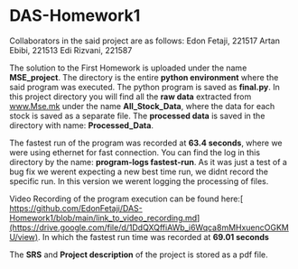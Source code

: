# DAS-Homework1

Collaborators in the said project are as follows:
Edon Fetaji, 221517
Artan Ebibi, 221513
Edi Rizvani, 221587

The solution to the First Homework is uploaded under the name **MSE_project**. The directory is the entire **python environment** where the said program was executed. The python program is saved as **final.py**. In this project directory you will find all the **raw data** extracted from www.Mse.mk under the name **All_Stock_Data**, where the data for each stock is saved as a separate file. The **processed data** is saved in the directory with name: **Processed_Data**.

The fastest run of the program was recorded at **63.4 seconds**, where we were using ethernet for fast connection. You can find the log in this directory by the name: **program-logs fastest-run**. As it was just a test of a bug fix we werent expecting a new best time run, we didnt record the specific run. In this version we werent logging the processing of files.

Video Recording of the program execution can be found here:[ https://github.com/EdonFetaji/DAS-Homework1/blob/main/link_to_video_recording.md](https://drive.google.com/file/d/1DdQXQffiAWb_i6Wqca8mMHxuencOGKMU/view). In which the fastest run time was recorded at **69.01 seconds**

The **SRS** and **Project description** of the project is stored as a pdf file.
